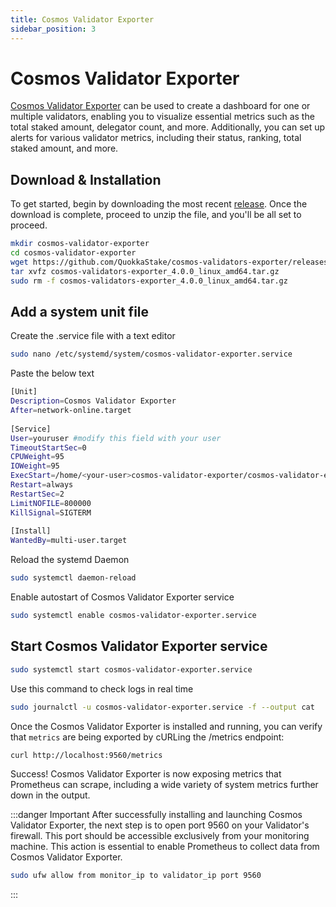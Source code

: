 ```yaml
---
title: Cosmos Validator Exporter
sidebar_position: 3
---
```


# Cosmos Validator Exporter

[Cosmos Validator Exporter](https://github.com/QuokkaStake/cosmos-validators-exporter) can be used to create a dashboard for one or multiple validators, enabling you to visualize essential metrics such as the total staked amount, delegator count, and more. Additionally, you can set up alerts for various validator metrics, including their status, ranking, total staked amount, and more.

## Download & Installation

To get started, begin by downloading the most recent [release](https://github.com/QuokkaStake/cosmos-validators-exporter/releases). Once the download is complete, proceed to unzip the file, and you'll be all set to proceed.

```bash
mkdir cosmos-validator-exporter
cd cosmos-validator-exporter
wget https://github.com/QuokkaStake/cosmos-validators-exporter/releases/download/v4.0.0/cosmos-validators-exporter_4.0.0_linux_amd64.tar.gz
tar xvfz cosmos-validators-exporter_4.0.0_linux_amd64.tar.gz
sudo rm -f cosmos-validators-exporter_4.0.0_linux_amd64.tar.gz
```

## Add a system unit file

Create the .service file with a text editor

```bash
sudo nano /etc/systemd/system/cosmos-validator-exporter.service
```

Paste the below text

```bash title=/etc/systemd/system/cosmos-validator-exporter.service
[Unit]
Description=Cosmos Validator Exporter
After=network-online.target
​
[Service]
User=youruser #modify this field with your user
TimeoutStartSec=0
CPUWeight=95
IOWeight=95
ExecStart=/home/<your-user>cosmos-validator-exporter/cosmos-validator-exporter --config /home/<your-user>cosmos-validator-exporter/config.toml
Restart=always
RestartSec=2
LimitNOFILE=800000
KillSignal=SIGTERM
​
[Install]
WantedBy=multi-user.target
```

Reload the systemd Daemon

```bash
sudo systemctl daemon-reload
```

Enable autostart of Cosmos Validator Exporter service

```bash
sudo systemctl enable cosmos-validator-exporter.service
```

## Start Cosmos Validator Exporter service

```bash
sudo systemctl start cosmos-validator-exporter.service
```

Use this command to check logs in real time

```bash
sudo journalctl -u cosmos-validator-exporter.service -f --output cat
```

Once the Cosmos Validator Exporter is installed and running, you can verify that `metrics` are being exported by cURLing the /metrics endpoint:

```bash
curl http://localhost:9560/metrics
```

Success! Cosmos Validator Exporter is now exposing metrics that Prometheus can scrape, including a wide variety of system metrics further down in the output.

:::danger Important
After successfully installing and launching Cosmos Validator Exporter, the next step is to open port 9560 on your Validator's firewall. This port should be accessible exclusively from your monitoring machine. This action is essential to enable Prometheus to collect data from Cosmos Validator Exporter.

```bash
sudo ufw allow from monitor_ip to validator_ip port 9560
```
:::